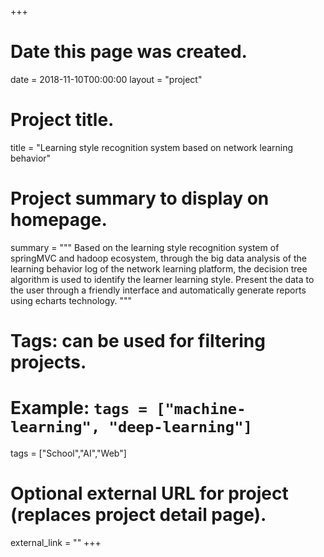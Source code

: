 +++
# Date this page was created.
date = 2018-11-10T00:00:00
layout = "project"

# Project title.
title = "Learning style recognition system based on network learning behavior"

# Project summary to display on homepage.
summary = """
 Based on the learning style recognition system of springMVC and hadoop ecosystem, through the big data analysis of the learning behavior log of the network learning platform, the decision tree algorithm is used to identify the learner learning style. Present the data to the user through a friendly interface and automatically generate reports using echarts technology.
 """

# Tags: can be used for filtering projects.
# Example: `tags = ["machine-learning", "deep-learning"]`
tags = ["School","AI","Web"]

# Optional external URL for project (replaces project detail page).
external_link = ""
+++
